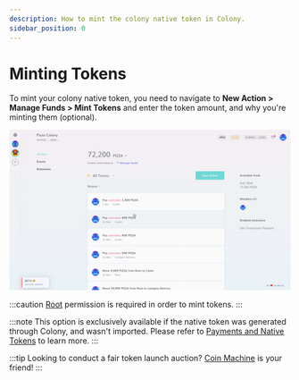 ```yaml
---
description: How to mint the colony native token in Colony.
sidebar_position: 0
---
```


# Minting Tokens

To mint your colony native token, you need to navigate to **New Action > Manage Funds > Mint Tokens** and enter the token amount, and why you're minting them (optional).

![How to mint native tokens in Colony.](../assets/MintTokens.gif)

:::caution
[Root](../teams/permissions.md#root) permission is required in order to mint tokens.
:::

:::note
This option is exclusively available if the native token was generated through Colony, and wasn't imported. Please refer to [Payments and Native Tokens](../../learn/payments-and-tokens/payments-and-tokens.md) to learn more.
:::

:::tip
Looking to conduct a fair token launch auction? [Coin Machine](../coin-machine/) is your friend!
:::
